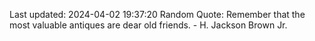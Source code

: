 Last updated: 2024-04-02 19:37:20
Random Quote: Remember that the most valuable antiques are dear old friends. - H. Jackson Brown Jr.